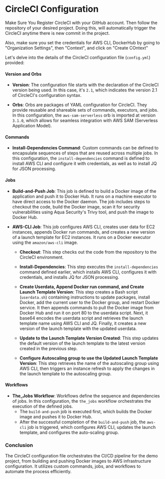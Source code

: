 # CircleCI Configuration

Make Sure You Register CircleCI with your GitHub account.  Then follow the repository of your desired project. Doing this, will automatically trigger the CircleCI anytime there is new commit in the project.

Also, make sure you set the credentials for AWS CLI, DockerHub by going to "Organization Settings", then "Context", and click on "Create COntext"

Let's delve into the details of the CircleCI configuration file (`config.yml`) provided:

#### Version and Orbs

- **Version**: The configuration file starts with the declaration of the CircleCI version being used. In this case, it's `2.1`, which indicates the version 2.1 of CircleCI's configuration syntax.
  
- **Orbs**: Orbs are packages of YAML configuration for CircleCI. They provide reusable and shareable sets of commands, executors, and jobs. In this configuration, the `aws-sam-serverless` orb is imported at version `3.1.0`, which allows for seamless integration with AWS SAM (Serverless Application Model).

#### Commands

- **Install-Dependencies Command**: Custom commands can be defined to encapsulate sequences of steps that are reused across multiple jobs. In this configuration, the `install-dependencies` command is defined to install AWS CLI and configure it with credentials, as well as to install JQ for JSON processing.

#### Jobs

- **Build-and-Push Job**: This job is defined to build a Docker image of the application and push it to Docker Hub. It runs on a machine executor to have direct access to the Docker daemon. The job includes steps to checkout the code, build the Docker image, scan it for security vulnerabilities using Aqua Security's Trivy tool, and push the image to Docker Hub.

- **AWS-CLI Job**: This job configures AWS CLI, creates user data for EC2 instances, appends Docker run commands, and creates a new version of a launch template for EC2 instances. It runs on a Docker executor using the `amazon/aws-cli` image.

  - **Checkout**: This step checks out the code from the repository to the CircleCI environment.
  
  - **Install-Dependencies**: This step executes the `install-dependencies` command defined earlier, which installs AWS CLI, configures it with credentials, and installs JQ for JSON processing.

  - **Create Userdata, Append Docker run command, and Create Launch Template Version**: This step creates a Bash script (`userdata.sh`) containing instructions to update packages, install Docker, add the current user to the Docker group, and restart Docker service. It then appends commands to pull the Docker image from Docker Hub and run it on port 80 to the userdata script. Next, it base64 encodes the userdata script and retrieves the launch template name using AWS CLI and JQ. Finally, it creates a new version of the launch template with the updated userdata.

  - **Update to the Launch Template Version Created**: This step updates the default version of the launch template to the latest version created in the previous step.

  - **Configure Autoscaling group to use the Updated Launch Template Version**: This step retrieves the name of the autoscaling group using AWS CLI, then triggers an instance refresh to apply the changes in the launch template to the autoscaling group.

#### Workflows

- **The_Jobs Workflow**: Workflows define the sequence and dependencies of jobs. In this configuration, the `the_jobs` workflow orchestrates the execution of the defined jobs. 
  - The `build-and-push` job is executed first, which builds the Docker image and pushes it to Docker Hub.
  - After the successful completion of the `build-and-push` job, the `aws-cli` job is triggered, which configures AWS CLI, updates the launch template, and configures the auto-scaling group.

### Conclusion

The CircleCI configuration file orchestrates the CI/CD pipeline for the demo project, from building and pushing Docker images to AWS infrastructure configuration. It utilizes custom commands, jobs, and workflows to automate the process efficiently.